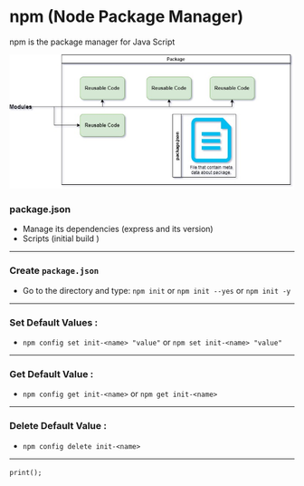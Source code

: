 # npm (Node Package Manager)
npm is the package manager for Java Script

![](packageDiagram.jpg)

### package.json
* Manage its dependencies (express and its version)
* Scripts (initial build )

---

### Create `package.json` 
* Go to the directory and type:
  `npm init` or `npm init --yes` or `npm init -y` 

---

### Set Default Values : 
* `npm config set init-<name> "value"` or `npm set init-<name> "value"`

---

### Get Default Value :
* `npm config get init-<name>` or `npm get init-<name>`

---

### Delete Default Value : 
* `npm config delete init-<name>`

---

`
print();
`
